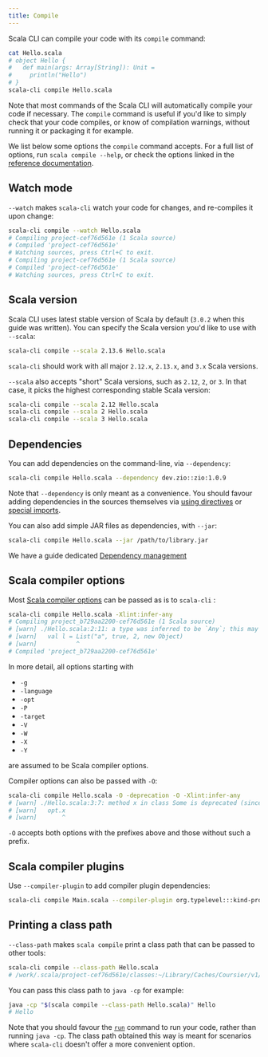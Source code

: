 ```yaml
---
title: Compile
---
```


Scala CLI can compile your code with its `compile` command:
```bash
cat Hello.scala
# object Hello {
#   def main(args: Array[String]): Unit =
#     println("Hello")
# }
scala-cli compile Hello.scala
```

Note that most commands of the Scala CLI will automatically compile your code if necessary.
The `compile` command is useful if you'd like to simply check that your code compiles,
or know of compilation warnings, without running it or packaging it for example.

We list below some options the `compile` command accepts. For a full list of options,
run `scala compile --help`, or check the options linked in the
[reference documentation](/reference/commands#compile).

## Watch mode

`--watch` makes `scala-cli` watch your code for changes, and re-compiles it upon change:
```bash
scala-cli compile --watch Hello.scala
# Compiling project-cef76d561e (1 Scala source)
# Compiled 'project-cef76d561e'
# Watching sources, press Ctrl+C to exit.
# Compiling project-cef76d561e (1 Scala source)
# Compiled 'project-cef76d561e'
# Watching sources, press Ctrl+C to exit.
```

## Scala version

Scala CLI uses latest stable version of Scala by default (`3.0.2` when this guide was written). You can specify the Scala version you'd like to use with `--scala`:

```bash ignore
scala-cli compile --scala 2.13.6 Hello.scala
```

`scala-cli` should work with all major `2.12.x`, `2.13.x`, and `3.x` Scala versions.

`--scala` also accepts "short" Scala versions, such as `2.12`, `2`, or `3`. In that
case, it picks the highest corresponding stable Scala version:
```bash ignore
scala-cli compile --scala 2.12 Hello.scala
scala-cli compile --scala 2 Hello.scala
scala-cli compile --scala 3 Hello.scala
```

## Dependencies

You can add dependencies on the command-line, via `--dependency`:
```bash
scala-cli compile Hello.scala --dependency dev.zio::zio:1.0.9
```

Note that `--dependency` is only meant as a convenience. You should favour
adding dependencies in the sources themselves via [using directives](/docs/guides/using-directives) or [special imports](/docs/guides/configuration#special-imports).

You can also add simple JAR files as dependencies, with `--jar`:
```bash
scala-cli compile Hello.scala --jar /path/to/library.jar
```

We have a guide dedicated [Dependency management](/docs/guides/dependencies)

## Scala compiler options

Most [Scala compiler options](https://docs.scala-lang.org/overviews/compiler-options) can be passed as
is to `scala-cli` :
```bash
scala-cli compile Hello.scala -Xlint:infer-any
# Compiling project_b729aa2200-cef76d561e (1 Scala source)
# [warn] ./Hello.scala:2:11: a type was inferred to be `Any`; this may indicate a programming error.
# [warn]   val l = List("a", true, 2, new Object)
# [warn]           ^
# Compiled 'project_b729aa2200-cef76d561e'
```

In more detail, all options starting with
- `-g`
- `-language`
- `-opt`
- `-P`
- `-target`
- `-V`
- `-W`
- `-X`
- `-Y`

are assumed to be Scala compiler options.

Compiler options can also be passed with `-O`:
```bash
scala-cli compile Hello.scala -O -deprecation -O -Xlint:infer-any
# [warn] ./Hello.scala:3:7: method x in class Some is deprecated (since 2.12.0): Use .value instead.
# [warn]   opt.x
# [warn]       ^
```

`-O` accepts both options with the prefixes above and those without such a prefix.

## Scala compiler plugins
Use `--compiler-plugin` to add compiler plugin dependencies:

```bash
scala-cli compile Main.scala --compiler-plugin org.typelevel:::kind-projector:0.13.2 --scala 2.12.14
```


## Printing a class path

`--class-path` makes `scala compile` print a class path that can be passed to other tools:
```bash
scala-cli compile --class-path Hello.scala
# /work/.scala/project-cef76d561e/classes:~/Library/Caches/Coursier/v1/https/repo1.maven.org/maven2/org/scala-lang/scala-library/2.12.14/scala-library-2.12.14.jar:~/Library/Caches/ScalaCli/local-repo/0.1.0/org.virtuslab.scala-cli/runner_2.12/0.0.1-SNAPSHOT/jars/runner_2.12.jar:~/Library/Caches/ScalaCli/local-repo/0.1.0/org.virtuslab.scala-cli/stubs/0.0.1-SNAPSHOT/jars/stubs.jar
```

You can pass this class path to `java -cp` for example:
```bash
java -cp "$(scala compile --class-path Hello.scala)" Hello
# Hello
```

Note that you should favour the [`run`](/commands/run) command to run your code, rather than running `java -cp`.
The class path obtained this way is meant for scenarios where `scala-cli` doesn't offer a more
convenient option.

